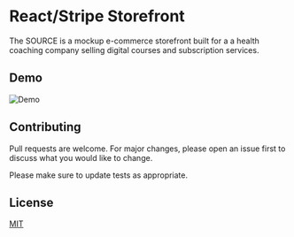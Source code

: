 # React/Stripe Storefront

The SOURCE is a mockup e-commerce storefront built for a a health coaching company selling digital courses and subscription services.

## Demo
![Demo](https://github.com/TraeCoker/react-stripe-storefront/blob/main/public/img/The-Source.gif?raw=true)



## Contributing
Pull requests are welcome. For major changes, please open an issue first to discuss what you would like to change.

Please make sure to update tests as appropriate.

## License
[MIT](https://choosealicense.com/licenses/mit/)